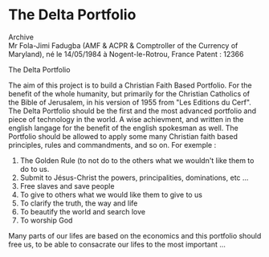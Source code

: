 # The Delta Portfolio 

Archive  
Mr Fola-Jimi Fadugba (AMF & ACPR & Comptroller of the Currency of Maryland), né le 14/05/1984 à Nogent-le-Rotrou, France 
Patent : 12366

The Delta Portfolio

The aim of this project is to build a Christian Faith Based Portfolio. For the benefit of the whole humanity, but primarily for the Christian Catholics of the Bible of Jerusalem, in his version
of 1955 from "Les Editions du Cerf". The Delta Portfolio should be the first and the most advanced portfolio and piece of technology in the world. A wise achievment, and written in the english langage for the benefit of the english spokesman as well.
The Portfolio should be allowed to apply some many Christian faith based principles, rules and commandments, and so on. For exemple :

1. The Golden Rule (to not do to the others what we wouldn't like them to do to us.
2. Submit to Jésus-Christ the powers, principalities, dominations, etc ...
3. Free slaves and save people
4. To give to others what we would like them to give to us
5. To clarify the truth, the way and life
6. To beautify the world and search love
7. To worship God

Many parts of our lifes are based on the economics and this portfolio should free us, to be able to consacrate our lifes to the most important ...


